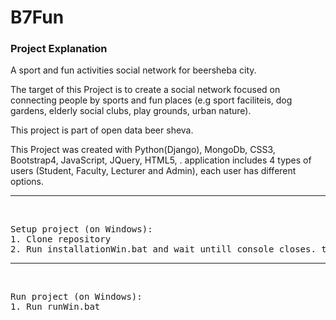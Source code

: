 # B7Fun

### Project Explanation
A sport and fun activities social network for beersheba city.

The target of this Project is to create a social network focused on connecting people by sports and fun places 
(e.g sport faciliteis, dog gardens, elderly social clubs, play grounds, urban nature).

This project is part of open data beer sheva.

This Project was created with Python(Django), MongoDb, CSS3, Bootstrap4, JavaScript, JQuery, HTML5, . 
application includes 4 types of users (Student, Faculty, Lecturer and Admin), each user has different options.



<hr/>
<br/>
<pre>
Setup project (on Windows):  
1. Clone repository  
2. Run installationWin.bat and wait untill console closes. then run project  
</pre>

<hr/>
<br/>
<pre>
Run project (on Windows):  
1. Run runWin.bat  
</pre>

